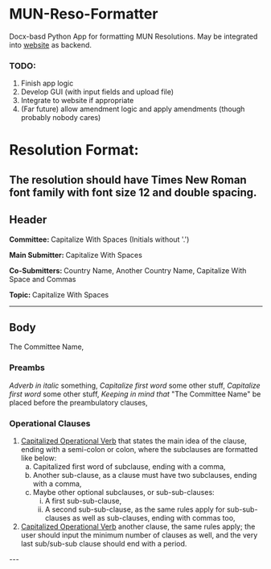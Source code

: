 # MUN-Reso-Formatter
Docx-basd Python App for formatting MUN Resolutions. May be integrated into [website](biphmun.netlify.app) as backend.

### TODO:
1. Finish app logic
2. Develop GUI (with input fields and upload file)
3. Integrate to website if appropriate
4. (Far future) allow amendment logic and apply amendments (though probably nobody cares)


# Resolution Format:
The resolution should have Times New Roman font family with font size 12 and double spacing.
---
## Header

<strong>Committee: </strong>Capitalize With Spaces (Initials without '.')

<strong>Main Submitter: </strong>Capitalize With Spaces

<strong>Co-Submitters: </strong>Country Name, Another Country Name, Capitalize With Space and Commas

<strong>Topic: </strong> Capitalize With Spaces



---

## Body
The Committee Name,

### Preambs

<em>Adverb in italic</em> something,
<em>Capitalize first word</em> some other stuff,
<em>Capitalize first word</em> some other stuff,
<em>Keeping in mind that</em> "The Committee Name" be placed before the preambulatory clauses,

### Operational Clauses

<ol>
  <li>
    <u>Capitalized Operational Verb</u> that states the main idea of the clause, ending with a semi-colon or colon, where the subclauses are formatted like below:
    <ol style="list-style-type: lower-alpha">
      <li>Capitalized first word of subclause, ending with a comma,</li>
      <li>Another sub-clause, as a clause must have two subclauses, ending with a comma, </li>
      <li>Maybe other optional subclauses, or sub-sub-clauses:
        <ol style="list-style-type: lower-roman">
          <li>A first sub-sub-clause,</li>
          <li>A second sub-sub-clause, as the same rules apply for sub-sub-clauses as well as sub-clauses, ending with commas too,</li>
        </ol>
      </li>
    </ol>
  </li>
  <li>
    <u>Capitalized Operational Verb</u> another clause, the same rules apply; the user should input the minimum number of clauses as well, and the very last sub/sub-sub clause should end with a period.
  </li>
</ol>
---

